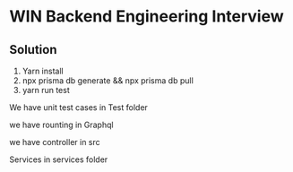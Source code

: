 # WIN Backend Engineering Interview



## Solution
1. Yarn install
2. npx prisma db generate && npx prisma db pull
3. yarn run test

We have unit test cases in Test folder

we have rounting in Graphql

we have controller in src

Services in services folder
